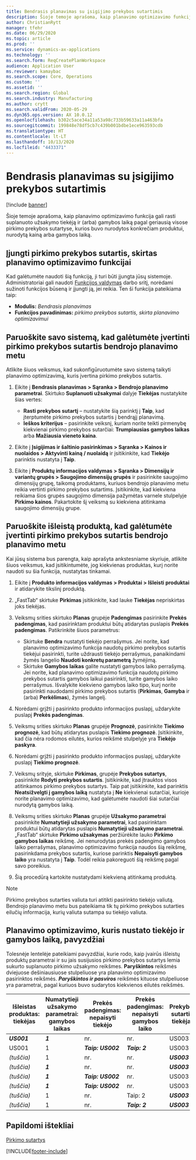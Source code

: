```yaml
---
title: Bendrasis planavimas su įsigijimo prekybos sutartimis
description: Šioje temoje aprašoma, kaip planavimo optimizavimo funkcija gali rasti suplanuoto užsakymo tiekėją ir (arba) gamybos laiką pagal geriausią pirkimo prekybos sutartyse nurodytą kainą arba gamybos laiką.
author: ChristianRytt
manager: tfehr
ms.date: 06/29/2020
ms.topic: article
ms.prod: ''
ms.service: dynamics-ax-applications
ms.technology: ''
ms.search.form: ReqCreatePlanWorkspace
audience: Application User
ms.reviewer: kamaybac
ms.search.scope: Core, Operations
ms.custom: ''
ms.assetid: ''
ms.search.region: Global
ms.search.industry: Manufacturing
ms.author: crytt
ms.search.validFrom: 2020-05-29
ms.dyn365.ops.version: AX 10.0.12
ms.openlocfilehash: b302c5ace34a11a53a98c733b59633a11a463bfa
ms.sourcegitcommit: 199848e78df5cb7c439b001bdbe1ece963593cdb
ms.translationtype: HT
ms.contentlocale: lt-LT
ms.lasthandoff: 10/13/2020
ms.locfileid: "4433371"
---
```

# <a name="master-planning-with-purchase-trade-agreements"></a>Bendrasis planavimas su įsigijimo prekybos sutartimis

[!include [banner](../../includes/banner.md)]

Šioje temoje aprašoma, kaip planavimo optimizavimo funkcija gali rasti suplanuoto užsakymo tiekėją ir (arba) gamybos laiką pagal geriausią visose pirkimo prekybos sutartyse, kurios buvo nurodytos konkrečiam produktui, nurodytą kainą arba gamybos laiką.

## <a name="turn-on-the-purchase-trade-agreements-for-planning-optimization-feature"></a>Įjungti pirkimo prekybos sutartis, skirtas planavimo optimizavimo funkcijai

Kad galėtumėte naudoti šią funkciją, ji turi būti įjungta jūsų sistemoje. Administratoriai gali naudoti [Funkcijos valdymas](../../../fin-ops-core/fin-ops/get-started/feature-management/feature-management-overview.md) darbo sritį, norėdami sužinoti funkcijos būseną ir įjungti ją, jei reikia. Ten ši funkcija pateikiama taip:

- **Modulis:** *Bendrasis planavimas*
- **Funkcijos pavadinimas:** *pirkimo prekybos sutartis, skirta planavimo optimizavimui*

## <a name="prepare-your-system-to-evaluate-purchase-trade-agreements-during-master-planning"></a>Paruoškite savo sistemą, kad galėtumėte įvertinti pirkimo prekybos sutartis bendrojo planavimo metu

Atlikite šiuos veiksmus, kad sukonfigūruotumėte savo sistemą taikyti planavimo optimizavimą, kuris įvertina pirkimo prekybos sutartis.

1. Eikite į **Bendrasis planavimas \> Sąranka \> Bendrojo planavimo parametrai**. Skirtuko **Suplanuoti užsakymai** dalyje **Tiekėjas** nustatykite šias vertes:

    - **Rasti prekybos sutartį** – nustatykite šią parinktį į **Taip**, kad įterptumėte pirkimo prekybos sutartis į bendrąjį planavimą.
    - **Ieškos kriterijus** – pasirinkite veiksnį, kuriam norite teikti pirmenybę kiekvienai pirkimo prekybos sutarčiai: **Trumpiausias gamybos laikas** arba **Mažiausia vieneto kaina**.

1. Eikite į **Įsigijimas ir šaltinio pasirinkimas \> Sąranka \> Kainos ir nuolaidos \> Aktyvinti kainą / nuolaidą** ir įsitikinkite, kad **Tiekėjo** parinktis nustatyta į **Taip**.
1. Eikite į **Produktų informacijos valdymas \> Sąranka \> Dimensijų ir variantų grupės \> Saugojimo dimensijų grupės** ir pasirinkite saugojimo dimensijų grupę, taikomą produktams, kuriuos bendrojo planavimo metu reikia vertinti pirkimo prekybos sutartims. Įsitikinkite, kad kiekviena reikiama šios grupės saugojimo dimensija pažymėtas varnele stulpelyje **Pirkimo kainos**. Pakartokite šį veiksmą su kiekviena atitinkama saugojimo dimensijų grupe.

## <a name="prepare-a-released-product-to-evaluate-purchase-trade-agreements-during-master-planning"></a>Paruoškite išleistą produktą, kad galėtumėte įvertinti pirkimo prekybos sutartis bendrojo planavimo metu

Kai jūsų sistema bus parengta, kaip aprašyta ankstesniame skyriuje, atlikite šiuos veiksmus, kad įsitikintumėte, jog kiekvienas produktas, kurį norite naudoti su šia funkcija, nustatytas tinkamai.

1. Eikite į **Produkto informacijos valdymas \> Produktai \> Išleisti produktai** ir atidarykite tikslinį produktą.
1. „FastTab“ skirtuke **Pirkimas** įsitikinkite, kad lauke **Tiekėjas** nepriskirtas joks tiekėjas.
1. Veiksmų srities skirtuko **Planas** grupėje **Padengimas** pasirinkite **Prekės padengimas**, kad pasirinktam produktui būtų atidarytas puslapis **Prekės padengimas**. Patikrinkite šiuos parametrus:

    - Skirtuke **Bendra** nustatyti tiekėjo perrašymus. Jei norite, kad planavimo optimizavimo funkcija naudotų pirkimo prekybos sutartis tiekėjui pasirinkti, turite uždrausti tiekėjo perrašymus, panaikindami žymės langelio **Naudoti konkretų parametrą** žymėjimą.
    - Skirtuke **Gamybos laikas** galite nustatyti gamybos laiko perrašymą. Jei norite, kad planavimo optimizavimo funkcija naudotų pirkimo prekybos sutartis gamybos laikui pasirinkti, turite gamybos laiko perrašymus. Išvalykite kiekvieno gamybos laiko tipo, kurį norite pasirinkti naudodami pirkimo prekybos sutartis (**Pirkimas**, **Gamyba** ir (arba) **Perkėlimas**), žymės langelį.

1. Norėdami grįžti į pasirinkto produkto informacijos puslapį, uždarykite puslapį **Prekės padengimas**.
1. Veiksmų srities skirtuko **Planas** grupėje **Prognozė**, pasirinkite **Tiekimo prognozė**, kad būtų atidarytas puslapis **Tiekimo prognozė**. Įsitikinkite, kad čia nėra rodomos eilutės, kurios reikšmė stulpelyje yra **Tiekėjo paskyra**.
1. Norėdami grįžti į pasirinkto produkto informacijos puslapį, uždarykite puslapį **Tiekimo prognozė**.
1. Veiksmų srityje, skirtuke **Pirkimas**, grupėje **Prekybos sutartys**, pasirinkite **Rodyti prekybos sutartis**. Įsitikinkite, kad įtrauktos visos atitinkamos pirkimo prekybos sutartys. Taip pat įsitikinkite, kad parinktis **Neatsižvelgti į gamybos laiką** nustatyta į **Ne** kiekvienai sutarčiai, kurioje norite planavimo optimizavimo, kad galėtumėte naudoti šiai sutarčiai nurodytą gamybos laiką.
1. Veiksmų srities skirtuko **Planas** grupėje **Užsakymo parametrai** pasirinkite **Numatytieji užsakymo parametrai**, kad pasirinktam produktui būtų atidarytas puslapis **Numatytieji užsakymo parametrai**. „FastTab“ skirtuke **Pirkimo užsakymas** peržiūrėkite lauko **Pirkimo gamybos laikas** reikšmę. Jei nenurodytas prekės padengimo gamybos laiko perrašymas, planavimo optimizavimo funkcija naudos šią reikšmę, pasirinkdama prekybos sutartis, kuriose parinktis **Nepaisyti gamybos laiko** yra nustatyta į **Taip**. Todėl reikia pakoreguoti šią reikšmę pagal savo poreikius.
1. Šią procedūrą kartokite nustatydami kiekvieną atitinkamą produktą.

> [!NOTE]
> Pirkimo prekybos sutarties valiuta turi atitikti pasirinkto tiekėjo valiutą. Bendrojo planavimo metu bus pateikiama tik tų pirkimo prekybos sutarties eilučių informacija, kurių valiuta sutampa su tiekėjo valiuta.

## <a name="examples-of-how-planning-optimization-finds-vendor-and-lead-times"></a>Planavimo optimizavimo, kuris nustato tiekėjo ir gamybos laiką, pavyzdžiai

Tolesnėje lentelėje pateikiami pavyzdžiai, kurie rodo, kaip įvairūs išleistų produktų parametrai ir su jais susijusios pirkimo prekybos sutartys lemia sukurto suplanuoto pirkimo užsakymo reikšmes. **Paryškintos** reikšmės dviejuose dešiniausiuose stulpeliuose yra planavimo optimizavimo pasirinktos reikšmės. ***Paryškintos ir pasviros*** reikšmės kituose stulpeliuose yra parametrai, pagal kuriuos buvo sudarytos kiekvienos eilutės reikšmės.

| Išleistas produktas: tiekėjas | Numatytieji užsakymo parametrai: gamybos laikas | Prekės padengimas: nepaisyti tiekėjo | Prekės padengimas: nepaisyti gamybos laiko | Prekybos sutartis: tiekėjas | Prekybos sutartis: gamybos laikas | Prekybos sutartis: nepaisyti gamybos laiko | Gautas tiekėjas | Gautas gamybos laikas |
| --- | --- | --- | --- | --- | --- | --- | --- | --- |
| ***US001*** | ***1*** | nr. | nr. | US003 | 3 | nr. | **US001** | **1** |
| US001 | 1 | ***Taip: US002*** | ***Taip: 2*** | US003 | 3 | nr. | **US002** | **2** |
| *(tuščia)* | 1 | nr. | nr. | ***US003*** | ***3*** | nr. | **US003** | **3** |
| *(tuščia)* | ***1*** | nr. | nr. | ***US003*** | 3 | Taip | **US003** | **1** |
| *(tuščia)* | ***1*** | ***Taip: US002*** | nr. | US003 | 3 | nr. | **US002** | **1** |
| *(tuščia)* | ***1*** | ***Taip: US002*** | nr. | US003 | 3 | nr. | **US002** | **1** |
| *(tuščia)* | 1 | nr. | Taip: 2 | ***US003*** | ***3*** | nr. | **US003** | **3** |
| *(tuščia)* | 1 | nr. | ***Taip: 2*** | ***US003*** | 3 | Taip | **US003** | **2** |

## <a name="additional-resources"></a>Papildomi ištekliai

[Pirkimo sutartys](../../procurement/purchase-agreements.md)


[!INCLUDE[footer-include](../../../includes/footer-banner.md)]